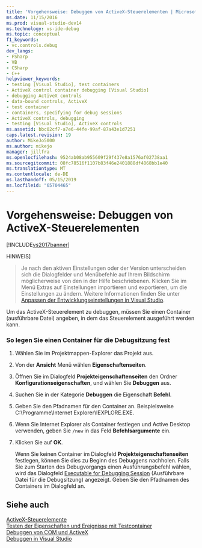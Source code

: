 ```yaml
---
title: 'Vorgehensweise: Debuggen von ActiveX-Steuerelementen | Microsoft-Dokumentation'
ms.date: 11/15/2016
ms.prod: visual-studio-dev14
ms.technology: vs-ide-debug
ms.topic: conceptual
f1_keywords:
- vc.controls.debug
dev_langs:
- FSharp
- VB
- CSharp
- C++
helpviewer_keywords:
- testing [Visual Studio], test containers
- ActiveX control container debugging [Visual Studio]
- debugging ActiveX controls
- data-bound controls, ActiveX
- test container
- containers, specifying for debug sessions
- ActiveX controls, debugging
- testing [Visual Studio], ActiveX controls
ms.assetid: bbc02cf7-a7e6-44fe-99af-87a43e1d7251
caps.latest.revision: 19
author: MikeJo5000
ms.author: mikejo
manager: jillfra
ms.openlocfilehash: 9524ab08ab955609f29f437e8a1576af02738aa1
ms.sourcegitcommit: 08fc78516f1107b83f46e2401888df4868bb1e40
ms.translationtype: MT
ms.contentlocale: de-DE
ms.lasthandoff: 05/15/2019
ms.locfileid: "65704465"
---
```

# <a name="how-to-debug-an-activex-control"></a>Vorgehensweise: Debuggen von ActiveX-Steuerelementen
[!INCLUDE[vs2017banner](../includes/vs2017banner.md)]

HINWEIS]
> Je nach den aktiven Einstellungen oder der Version unterscheiden sich die Dialogfelder und Menübefehle auf Ihrem Bildschirm möglicherweise von den in der Hilfe beschriebenen. Klicken Sie im Menü Extras auf Einstellungen importieren und exportieren, um die Einstellungen zu ändern. Weitere Informationen finden Sie unter [Anpassen der Entwicklungseinstellungen in Visual Studio](https://msdn.microsoft.com/22c4debb-4e31-47a8-8f19-16f328d7dcd3).  
  
 Um das ActiveX-Steuerelement zu debuggen, müssen Sie einen Container (ausführbare Datei) angeben, in dem das Steuerelement ausgeführt werden kann.  
  
### <a name="to-specify-a-container-for-the-debug-session"></a>So legen Sie einen Container für die Debugsitzung fest  
  
1. Wählen Sie im Projektmappen-Explorer das Projekt aus.  
  
2. Von der **Ansicht** Menü wählen **Eigenschaftenseiten**.  
  
3. Öffnen Sie im Dialogfeld **Projekteigenschaftenseiten** den Ordner **Konfigurationseigenschaften**, und wählen Sie **Debuggen** aus.  
  
4. Suchen Sie in der Kategorie **Debuggen** die Eigenschaft **Befehl**.  
  
5. Geben Sie den Pfadnamen für den Container an. Beispielsweise C:\Programme\Internet Explorer\IEXPLORE.EXE.  
  
6. Wenn Sie Internet Explorer als Container festlegen und Active Desktop verwenden, geben Sie `/new` in das Feld **Befehlsargumente** ein.  
  
7. Klicken Sie auf **OK**.  
  
     Wenn Sie keinen Container im Dialogfeld **Projekteigenschaftenseiten** festlegen, können Sie dies zu Beginn des Debuggens nachholen. Falls Sie zum Starten des Debugvorgangs einen Ausführungsbefehl wählen, wird das Dialogfeld [Executable for Debugging Session](../debugger/executable-for-debugging-session-dialog-box.md) (Ausführbare Datei für die Debugsitzung) angezeigt. Geben Sie den Pfadnamen des Containers im Dialogfeld an.  
  
## <a name="see-also"></a>Siehe auch  
 [ActiveX-Steuerelemente](https://msdn.microsoft.com/library/52aaec4d-3889-402e-b57d-758078f8ac57)   
 [Testen der Eigenschaften und Ereignisse mit Testcontainer](https://msdn.microsoft.com/library/626867cf-fe53-4c30-8973-55bb93ef3917)   
 [Debuggen von COM und ActiveX](../debugger/com-and-activex-debugging.md)   
 [Debuggen in Visual Studio](../debugger/debugging-in-visual-studio.md)
